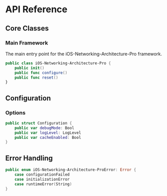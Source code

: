 # API Reference

## Core Classes

### Main Framework

The main entry point for the iOS-Networking-Architecture-Pro framework.

```swift
public class iOS-Networking-Architecture-Pro {
    public init()
    public func configure()
    public func reset()
}
```

## Configuration

### Options

```swift
public struct Configuration {
    public var debugMode: Bool
    public var logLevel: LogLevel
    public var cacheEnabled: Bool
}
```

## Error Handling

```swift
public enum iOS-Networking-Architecture-ProError: Error {
    case configurationFailed
    case initializationError
    case runtimeError(String)
}
